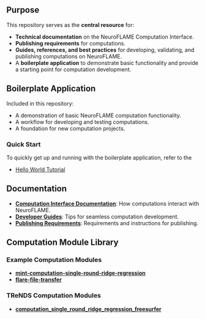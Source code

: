 ## Purpose

This repository serves as the **central resource** for:

- **Technical documentation** on the NeuroFLAME Computation Interface.
- **Publishing requirements** for computations.
- **Guides, references, and best practices** for developing, validating, and publishing computations on NeuroFLAME.
- A **boilerplate application** to demonstrate basic functionality and provide a starting point for computation development.

## Boilerplate Application

Included in this repository:

- A demonstration of basic NeuroFLAME computation functionality.
- A workflow for developing and testing computations.
- A foundation for new computation projects.

### Quick Start

To quickly get up and running with the boilerplate application, refer to the
- [Hello World Tutorial](docs/computation_development/tutorial_hello_world.md)

## Documentation

- **[Computation Interface Documentation](docs/neuroflame_computation_interface/neuroflame_computation_interface.md)**: How computations interact with NeuroFLAME.
- **[Developer Guides](docs/computation_development/computation_development.md)**: Tips for seamless computation development.
- **[Publishing Requirements](docs/computation_publishing/Computation_Publishing_Requirements.md)**: Requirements and instructions for publishing.

## Computation Module Library

### Example Computation Modules

- **[mint-computation-single-round-ridge-regression](https://github.com/trendscenter/mint-computation-single-round-ridge-regression)**
- **[flare-file-transfer](https://github.com/dylanmartin/flare-file-transfer/)**

### TReNDS Computation Modules

- **[computation_single_round_ridge_regression_freesurfer](https://github.com/NeuroFlame/computation_single_round_ridge_regression_freesurfer)**
